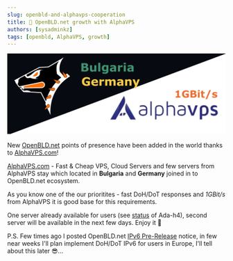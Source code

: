 ```yaml
---
slug: openbld-and-alphavps-cooperation
title: 🤝 OpenBLD.net growth with AlphaVPS
authors: [sysadminkz]
tags: [openbld, AlphaVPS, growth]
---
```


![OpenBLD.net and zDNS Blackhole Server](images/openbld-and-alphavps-cooperation.png)

New [OpenBLD.net](https://openbld.net/) points of presence have been added in the world thanks to [AlphaVPS.com](https://alphavps.com/clients/aff.php?aff=657)!

[AlphaVPS.com](https://alphavps.com/clients/aff.php?aff=657) - Fast & Cheap VPS, Cloud Servers and few servers from AlphaVPS 
stay which located in **Bulgaria** and **Germany** joined in to OpenBLD.net ecosystem.

As you know one of the our prioritites - fast DoH/DoT responses and _1GBit/s_ from AlphaVPS it is good base for this requirements.

One server already available for users (see [status](https://bld-status.sys-adm.in/) of Ada-h4), 
second server will be available in the next few days. Enjoy it 🚀 

P.S. Few times ago I posted OpenBLD.net [IPv6 Pre-Release](../2023/2023-12-11-openbld-ipv6-pre-release.md) notice, in few near weeks I'll plan implement 
DoH/DoT IPv6 for users in Europe, I'll tell about this later 😎...
